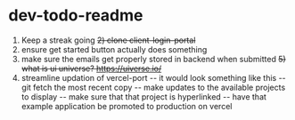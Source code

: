 # dev-todo-readme
1) Keep a streak going
~~2) clone client-login-portal~~
3) ensure get started button actually does something
4) make sure the emails get properly stored in backend when submitted
~~5) what is ui universe? https://uiverse.io/~~
6) streamline updation of vercel-port
-- it would look something like this
   -- git fetch the most recent copy
   -- make updates to the available projects to display
   -- make sure that that project is hyperlinked
   -- have that example application be promoted to production on vercel

